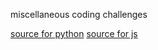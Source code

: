miscellaneous coding challenges

[source for python](https://github.com/donnemartin/interactive-coding-challenges)
[source for js](http://eloquentjavascript.net/index.html)
